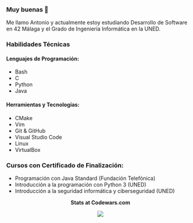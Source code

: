 ### Muy buenas 👋

Me llamo Antonio y actualmente estoy estudiando Desarrollo de Software en 42 Málaga y el Grado de Ingeniería Informática en la UNED.

### Habilidades Técnicas

#### Lenguajes de Programación:
- Bash
- C
- Python
- Java

#### Herramientas y Tecnologías:
- CMake
- Vim
- Git & GitHub
- Visual Studio Code
- Linux
- VirtualBox


### Cursos con Certificado de Finalización:

- Programación con Java Standard (Fundación Telefónica)
- Introducción a la programación con Python 3 (UNED)
- Introducción a la seguridad informática y ciberseguridad (UNED)
<p align="center"> <b> Stats at Codewars.com </b> <br />
<p align="center"><img src="https://www.codewars.com/users/Pesetas/badges/large">


<!--
**Pesetas/Pesetas** is a ✨ _special_ ✨ repository because its `README.md` (this file) appears on your GitHub profile.

Here are some ideas to get you started:

- 🔭 I’m currently working on ...
- 🌱 I’m currently learning ...
- 👯 I’m looking to collaborate on ...
- 🤔 I’m looking for help with ...
- 💬 Ask me about ...
- 📫 How to reach me: ...
- 😄 Pronouns: ...
- ⚡ Fun fact: ...
-->

